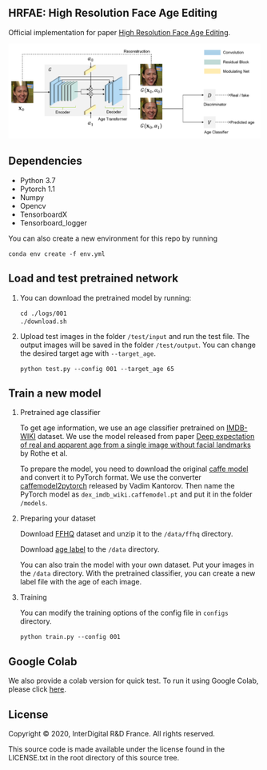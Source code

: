 ## HRFAE: High Resolution Face Age Editing

Official implementation for paper [High Resolution Face Age Editing](https://arxiv.org/pdf/2005.04410.pdf).

![Teaser image](./arch.png)

## Dependencies

* Python 3.7
* Pytorch 1.1
* Numpy
* Opencv
* TensorboardX
* Tensorboard_logger

You can also create a new environment for this repo by running
```
conda env create -f env.yml
```

## Load and test pretrained network 

1. You can download the pretrained model by running:
    ```
    cd ./logs/001
    ./download.sh
    ```

2. Upload test images in the folder `/test/input` and run the test file. The output images will be saved in the folder `/test/output`. You can change the desired target age with `--target_age`.
    ```
    python test.py --config 001 --target_age 65
    ```

## Train a new model

1. Pretrained age classifier

    To get age information, we use an age classifier pretrained on [IMDB-WIKI](https://data.vision.ee.ethz.ch/cvl/rrothe/imdb-wiki/) dataset. We use the model released from paper [Deep expectation of real and apparent age from a single image without facial landmarks](https://data.vision.ee.ethz.ch/cvl/publications/papers/articles/eth_biwi_01299.pdf) by Rothe et al. 

    To prepare the model, you need to download the original [caffe model](https://data.vision.ee.ethz.ch/cvl/rrothe/imdb-wiki/static/dex_imdb_wiki.caffemodel) and convert it to PyTorch format. We use the converter [caffemodel2pytorch](https://github.com/vadimkantorov/caffemodel2pytorch) released by Vadim Kantorov. Then name the PyTorch model as `dex_imdb_wiki.caffemodel.pt` and put it in the folder `/models`.


2. Preparing your dataset

    Download [FFHQ](https://github.com/NVlabs/ffhq-dataset) dataset and unzip it to the `/data/ffhq` directory. 
    
    Download [age label](https://partage.imt.fr/index.php/s/DbSk4HzFkeCYXDt) to the `/data` directory.

    You can also train the model with your own dataset. Put your images in the `/data` directory. With the pretrained classifier, you can create a new label file with the age of each image. 

3. Training
    
    You can modify the training options of the config file in `configs` directory.
    ```
    python train.py --config 001 
    ```

## Google Colab

We also provide a colab version for quick test. To run it using Google Colab, please click [here](https://colab.research.google.com/github/InterDigitalInc/HRFAE/blob/master/test.ipynb). 


## License

Copyright © 2020, InterDigital R&D France. All rights reserved.

This source code is made available under the license found in the LICENSE.txt in the root directory of this source tree.




